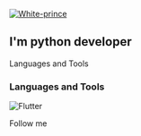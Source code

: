  [![White-prince](https://github.com/White-prince/White-prince/blob/main/assets/logogitorgb0.png)](https://white-prince.github.io/Homepage/)

 ## I'm python developer
 
 Languages and Tools

 ### Languages and Tools
  ![Flutter](https://img.shields.io/badge/-Flutter-131313)

 Follow me

